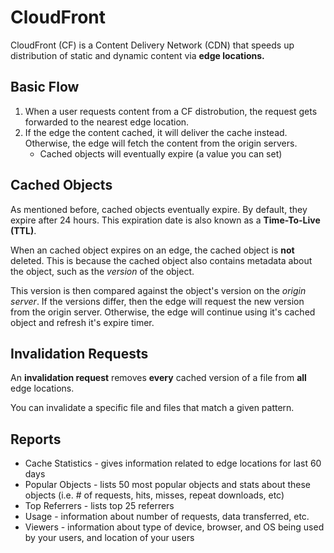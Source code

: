 # CloudFront

CloudFront (CF) is a Content Delivery Network (CDN) that speeds up distribution of static and dynamic content via **edge locations.**

## Basic Flow

1. When a user requests content from a CF distrobution, the request gets forwarded to the nearest edge location.
2. If the edge the content cached, it will deliver the cache instead. Otherwise, the edge will fetch the content from the origin servers.
	- Cached objects will eventually expire (a value you can set)

## Cached Objects

As mentioned before, cached objects eventually expire. By default, they expire after 24 hours. This expiration date is also known as a **Time-To-Live (TTL)**.

When an cached object expires on an edge, the cached object is **not** deleted. This is because the cached object also contains metadata about the object, such as the *version* of the object.

This version is then compared against the object's version on the *origin server*. If the versions differ, then the edge will request the new version from the origin server. Otherwise, the edge will continue using it's cached object and refresh it's expire timer.

## Invalidation Requests

An **invalidation request** removes **every** cached version of a file from **all** edge locations.

You can invalidate a specific file and files that match a given pattern.

## Reports

* Cache Statistics - gives information related to edge locations for last 60 days
* Popular Objects - lists 50 most popular objects and stats about these objects (i.e. # of requests, hits, misses, repeat downloads, etc)
* Top Referrers - lists top 25 referrers
* Usage - information about number of requests, data transferred, etc.
* Viewers - information about type of device, browser, and OS being used by your users, and location of your users

